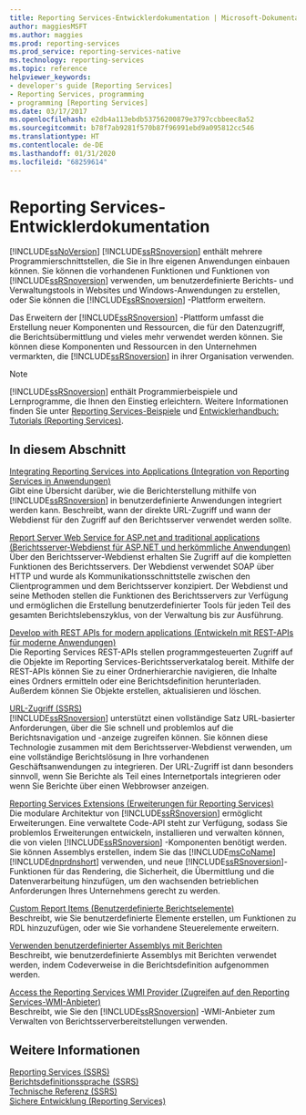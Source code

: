 ```yaml
---
title: Reporting Services-Entwicklerdokumentation | Microsoft-Dokumentation
author: maggiesMSFT
ms.author: maggies
ms.prod: reporting-services
ms.prod_service: reporting-services-native
ms.technology: reporting-services
ms.topic: reference
helpviewer_keywords:
- developer's guide [Reporting Services]
- Reporting Services, programming
- programming [Reporting Services]
ms.date: 03/17/2017
ms.openlocfilehash: e2db4a113ebdb53756200879e3797ccbbeec8a52
ms.sourcegitcommit: b78f7ab9281f570b87f96991ebd9a095812cc546
ms.translationtype: HT
ms.contentlocale: de-DE
ms.lasthandoff: 01/31/2020
ms.locfileid: "68259614"
---
```

# <a name="reporting-services-developer-documentation"></a>Reporting Services-Entwicklerdokumentation
  [!INCLUDE[ssNoVersion](../includes/ssnoversion-md.md)] [!INCLUDE[ssRSnoversion](../includes/ssrsnoversion-md.md)] enthält mehrere Programmierschnittstellen, die Sie in Ihre eigenen Anwendungen einbauen können. Sie können die vorhandenen Funktionen und Funktionen von [!INCLUDE[ssRSnoversion](../includes/ssrsnoversion-md.md)] verwenden, um benutzerdefinierte Berichts- und Verwaltungstools in Websites und Windows-Anwendungen zu erstellen, oder Sie können die [!INCLUDE[ssRSnoversion](../includes/ssrsnoversion-md.md)] -Plattform erweitern.  
  
 Das Erweitern der [!INCLUDE[ssRSnoversion](../includes/ssrsnoversion-md.md)] -Plattform umfasst die Erstellung neuer Komponenten und Ressourcen, die für den Datenzugriff, die Berichtsübermittlung und vieles mehr verwendet werden können. Sie können diese Komponenten und Ressourcen in den Unternehmen vermarkten, die [!INCLUDE[ssRSnoversion](../includes/ssrsnoversion-md.md)] in ihrer Organisation verwenden.  
  
> [!NOTE]  
>  [!INCLUDE[ssRSnoversion](../includes/ssrsnoversion-md.md)] enthält Programmierbeispiele und Lernprogramme, die Ihnen den Einstieg erleichtern. Weitere Informationen finden Sie unter [Reporting Services-Beispiele](https://msdn.microsoft.com/library/ms160954\(v=sql.110\).aspx) und [Entwicklerhandbuch: Tutorials (Reporting Services)](https://msdn.microsoft.com/library/aa337423\(v=sql.110\).aspx).  
  
## <a name="in-this-section"></a>In diesem Abschnitt  
 [Integrating Reporting Services into Applications (Integration von Reporting Services in Anwendungen)](../reporting-services/application-integration/integrating-reporting-services-into-applications.md)  
 Gibt eine Übersicht darüber, wie die Berichterstellung mithilfe von [!INCLUDE[ssRSnoversion](../includes/ssrsnoversion-md.md)] in benutzerdefinierte Anwendungen integriert werden kann. Beschreibt, wann der direkte URL-Zugriff und wann der Webdienst für den Zugriff auf den Berichtsserver verwendet werden sollte.  
  
 [Report Server Web Service for ASP.net and traditional applications (Berichtsserver-Webdienst für ASP.NET und herkömmliche Anwendungen)](../reporting-services/report-server-web-service/report-server-web-service.md)  
 Über den Berichtsserver-Webdienst erhalten Sie Zugriff auf die kompletten Funktionen des Berichtsservers. Der Webdienst verwendet SOAP über HTTP und wurde als Kommunikationsschnittstelle zwischen den Clientprogrammen und dem Berichtsserver konzipiert. Der Webdienst und seine Methoden stellen die Funktionen des Berichtsservers zur Verfügung und ermöglichen die Erstellung benutzerdefinierter Tools für jeden Teil des gesamten Berichtslebenszyklus, von der Verwaltung bis zur Ausführung.  
 
 [Develop with REST APIs for modern applications (Entwickeln mit REST-APIs für moderne Anwendungen)](developer/rest-api.md)</br>
 Die Reporting Services REST-APIs stellen programmgesteuerten Zugriff auf die Objekte im Reporting Services-Berichtsserverkatalog bereit. Mithilfe der REST-APIs können Sie zu einer Ordnerhierarchie navigieren, die Inhalte eines Ordners ermitteln oder eine Berichtsdefinition herunterladen. Außerdem können Sie Objekte erstellen, aktualisieren und löschen.

 [URL-Zugriff (SSRS)](../reporting-services/url-access-ssrs.md)  
 [!INCLUDE[ssRSnoversion](../includes/ssrsnoversion-md.md)] unterstützt einen vollständige Satz URL-basierter Anforderungen, über die Sie schnell und problemlos auf die Berichtsnavigation und -anzeige zugreifen können. Sie können diese Technologie zusammen mit dem Berichtsserver-Webdienst verwenden, um eine vollständige Berichtslösung in Ihre vorhandenen Geschäftsanwendungen zu integrieren. Der URL-Zugriff ist dann besonders sinnvoll, wenn Sie Berichte als Teil eines Internetportals integrieren oder wenn Sie Berichte über einen Webbrowser anzeigen.  
  
 [Reporting Services Extensions (Erweiterungen für Reporting Services)](../reporting-services/extensions/reporting-services-extensions.md)  
 Die modulare Architektur von [!INCLUDE[ssRSnoversion](../includes/ssrsnoversion-md.md)] ermöglicht Erweiterungen. Eine verwaltete Code-API steht zur Verfügung, sodass Sie problemlos Erweiterungen entwickeln, installieren und verwalten können, die von vielen [!INCLUDE[ssRSnoversion](../includes/ssrsnoversion-md.md)] -Komponenten benötigt werden. Sie können Assemblys erstellen, indem Sie das [!INCLUDE[msCoName](../includes/msconame-md.md)] [!INCLUDE[dnprdnshort](../includes/dnprdnshort-md.md)] verwenden, und neue [!INCLUDE[ssRSnoversion](../includes/ssrsnoversion-md.md)]-Funktionen für das Rendering, die Sicherheit, die Übermittlung und die Datenverarbeitung hinzufügen, um den wachsenden betrieblichen Anforderungen Ihres Unternehmens gerecht zu werden.  
  
 [Custom Report Items (Benutzerdefinierte Berichtselemente)](../reporting-services/custom-report-items/custom-report-items.md)  
 Beschreibt, wie Sie benutzerdefinierte Elemente erstellen, um Funktionen zu RDL hinzuzufügen, oder wie Sie vorhandene Steuerelemente erweitern.  
  
 [Verwenden benutzerdefinierter Assemblys mit Berichten](../reporting-services/custom-assemblies/using-custom-assemblies-with-reports.md)  
 Beschreibt, wie benutzerdefinierte Assemblys mit Berichten verwendet werden, indem Codeverweise in die Berichtsdefinition aufgenommen werden.  
  
 [Access the Reporting Services WMI Provider (Zugreifen auf den Reporting Services-WMI-Anbieter)](../reporting-services/tools/access-the-reporting-services-wmi-provider.md)  
 Beschreibt, wie Sie den [!INCLUDE[ssRSnoversion](../includes/ssrsnoversion-md.md)] -WMI-Anbieter zum Verwalten von Berichtsserverbereitstellungen verwenden.  
  
## <a name="see-also"></a>Weitere Informationen  
 [Reporting Services &#40;SSRS&#41;](../reporting-services/create-deploy-and-manage-mobile-and-paginated-reports.md)   
 [Berichtsdefinitionssprache (SSRS)](../reporting-services/reports/report-definition-language-ssrs.md)   
 [Technische Referenz (SSRS)](../reporting-services/technical-reference-ssrs.md)   
 [Sichere Entwicklung (Reporting Services)](../reporting-services/extensions/secure-development/secure-development-reporting-services.md)  
  
  
